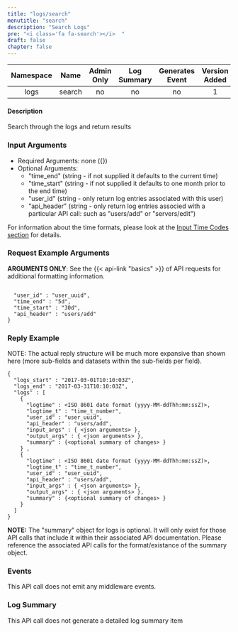 ```yaml
---
title: "logs/search"
menutitle: "search"
description: "Search Logs"
pre: "<i class='fa fa-search'></i>	"
draft: false
chapter: false
---
```


| Namespace | Name | Admin Only | Log Summary | Generates Event | Version Added
|:----------------:|:--------:|:--------:|:--------:|:--------:|:---:|
| logs | search | no | no | no | 1 |

#### Description
Search through the logs and return results

### Input Arguments
* Required Arguments: none ({})
* Optional Arguments: 
   * "time_end" (string - if not supplied it defaults to the current time)
   * "time_start" (string - if not supplied it defaults to one month prior to the end time)
   * "user_id" (string - only return log entries associated with this user)
   * "api_header" (string - only return log entries associed with a particular API call: such as "users/add" or "servers/edit")

For information about the time formats, please look at the [Input Time Codes section](#input_time_codes) for details.

### Request Example Arguments
**ARGUMENTS ONLY**: See the {{< api-link "basics" >}} of API requests for additional formatting information.

```

  "user_id" : "user_uuid",
  "time_end" : "5d",
  "time_start" : "30d",
  "api_header" : "users/add"
}
```

### Reply Example
NOTE: The actual reply structure will be much more expansive than shown here (more sub-fields and datasets within the sub-fields per field).
```
{
  "logs_start" : "2017-03-01T10:10:03Z",
  "logs_end" : "2017-03-31T10:10:03Z",
  "logs" : [
    {
      "logtime" : <ISO 8601 date format (yyyy-MM-ddThh:mm:ssZ)>,
      "logtime_t" : "time_t_number",
      "user_id" : "user_uuid",
      "api_header" : "users/add",
      "input_args" : { <json arguments> },
      "output_args" : { <json arguments> },
      "summary" : {<optional summary of changes> }
    } ,
    {
      "logtime" : <ISO 8601 date format (yyyy-MM-ddThh:mm:ssZ)>,
      "logtime_t" : "time_t_number",
      "user_id" : "user_uuid",
      "api_header" : "users/add",
      "input_args" : { <json arguments> },
      "output_args" : { <json arguments> },
      "summary" : {<optional summary of changes> }
    } 
  ]
}
```
**NOTE:** The "summary" object for logs is optional. It will only exist for those API calls that include it within their associated API documentation. Please reference the associated API calls for the format/existance of the summary object.

### Events
This API call does not emit any middleware events.


### Log Summary
This API call does not generate a detailed log summary item
